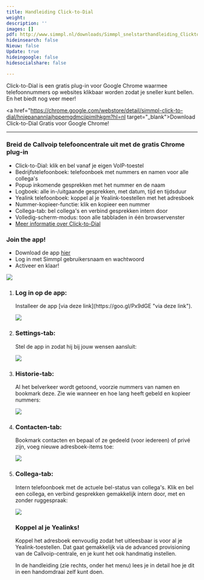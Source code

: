 ```yaml
---
title: Handleiding Click-to-Dial
weight: 
description: ''
images: []
pdf: http://www.simmpl.nl/downloads/Simmpl_snelstarthandleiding_ClicktoDial.pdf
hideinsearch: false
Nieuw: false
Update: true
hideingoogle: false
hidesocialshare: false

---
```

Click-to-Dial is een gratis plug-in voor Google Chrome waarmee telefoonnummers op websites klikbaar worden zodat je sneller kunt bellen.  
En het biedt nog veer meer!

<a href="https://chrome.google.com/webstore/detail/simmpl-click-to-dial/hnjepanannlajhppemgdmcjjpimlhkgm?hl=nl target="_blank">Download Click-to-Dial Gratis voor Google Chrome!</a>

<hr>

<h3>Breid de Callvoip telefooncentrale uit met de gratis Chrome plug-in</h3>

* Click-to-Dial: klik en bel vanaf je eigen VoIP-toestel
* Bedrijfstelefoonboek: telefoonboek met nummers en namen voor alle collega's
* Popup inkomende gesprekken met het nummer en de naam
* Logboek: alle in-/uitgaande gesprekken, met datum, tijd en tijdsduur
* Yealink telefoonboek: koppel al je Yealink-toestellen met het adresboek
* Nummer-kopieer-functie: klik en kopieer een nummer
* Collega-tab: bel collega's en verbind gesprekken intern door
* Volledig-scherm-modus: toon alle tabbladen in één browservenster
* <a href="https://www.callvoiptelefonie.nl/clicktodial/" target="_blank">Meer informatie over Click-to-Dial</a>

<h3>Join the app!</h3>

* Download de app <a href="https://goo.gl/Px9dGE" target="_blank">hier</a>
* Log in met Simmpl gebruikersnaam en wachtwoord
* Activeer en klaar!

![](https://res.cloudinary.com/callvoip/image/upload/v1582460614/1-click-to-dial_fullscreenmodus_mdm4d6.jpg)

1. <h3>Log in op de app: </h3>  
   Installeer de app [via deze link](https://goo.gl/Px9dGE "via deze link").  
     
   ![](https://res.cloudinary.com/callvoip/image/upload/v1582460838/2-login_d4miu7.jpg)
2. <h3>Settings-tab:</h3>  
   Stel de app in zodat hij bij jouw wensen aansluit:  
     
   ![](https://res.cloudinary.com/callvoip/image/upload/v1582460919/2-settings-tab_hkwqna.jpg)  
    
3. <h3>Historie-tab:</h3>   
   Al het belverkeer wordt getoond, voorzie nummers van namen en bookmark deze. Zie wie wanneer en hoe lang heeft gebeld en kopieer nummers:  
     
   ![](https://res.cloudinary.com/callvoip/image/upload/v1582461020/3-historie-tab_muxdhe.jpg)
4. <h3>Contacten-tab:</h3>   
   Bookmark contacten en bepaal of ze gedeeld (voor iedereen) of privé zijn, voeg nieuwe adresboek-items toe:  
     
   ![](https://res.cloudinary.com/callvoip/image/upload/v1582461105/4-contacten-tab_bnflnx.jpg)
5. <h3>Collega-tab:</h3>  
   Intern telefoonboek met de actuele bel-status van collega's. Klik en bel een collega, en verbind gesprekken gemakkelijk intern door, met en zonder ruggespraak:   
     
   ![](https://res.cloudinary.com/callvoip/image/upload/v1582461223/5-collega-tab_an21kc.jpg)  
   <h3>Koppel al je Yealinks!</h3>  
   Koppel het adresboek eenvoudig zodat het uitleesbaar is voor al je Yealink-toestellen. Dat gaat gemakkelijk via de advanced provisioning van de Callvoip-centrale, en je kunt het ook handmatig instellen.   
     
   In de handleiding (zie rechts, onder het menu) lees je in detail hoe je dit in een  handomdraai zelf kunt doen. 